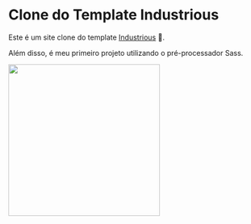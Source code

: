 # Clone do Template Industrious

Este é um site clone do template [Industrious](https://templated.co/industrious) :rocket:.

Além disso, é meu primeiro projeto utilizando o pré-processador Sass.

<a href="https://sass-lang.com/" ><img src="https://miro.medium.com/max/3000/1*FeiTcE7xAIKhNrRa-2_oiQ.png" width=300 ></a>

